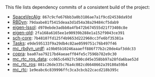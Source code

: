 This file lists dependency commits of a consistent build of the project:

* [SpaceVecAlg](https://github.com/jrl-umi3218/SpaceVecAlg): ``867c9cfe676bb3a0b3186ae7a1f9cd24538da93d``
* [RBDyn](https://github.com/jrl-umi3218/RBDyn/): ``79daabe81f5415deaa3d1d54a38a29484cf5dab9``
* [eigen-lssol](https://gite.lirmm.fr/multi-contact/eigen-lssol): ``d970ebde3adbb0a4fb472b674555d21f73408c8e``
* [eigen-qld](https://github.com/jrl-umi3218/eigen-qld): ``2fa168a6165ee1e90939b288e1a152f9043ce391``
* [sch-core](https://github.com/jrl-umi3218/sch-core): ``7b48107fd125f4b9653d222960cc3fe6bf35381a``
* [Tasks](https://github.com/jrl-umi3218/Tasks/): ``e9de595133f9a29db4c02ae0599751c76b497f46``
* [mc\_rbdyn\_urdf](https://github.com/jrl-umi3218/mc_rbdyn_urdf): ``a19b05b10246aaaeff886f77b2c20de4af3ddc33``
* [copra](https://github.com/vsamy/copra): ``baa07aa79217bd4aeaeff04fe5c7596b782e9c30``
* [mc\_rtc\_ros\_data](https://gite.lirmm.fr/multi-contact/mc_rtc_ros_data): ``cc065c64927c500cd45e358bb97a28fda6bae52d``
* [mc\_rtc\_ros](https://gite.lirmm.fr/multi-contact/mc_rtc_ros): ``881c26de335c76a4c082cd6648662a39180a59b4``
* [mc\_rtc](https://gite.lirmm.fr/multi-contact/mc_rtc): ``1e9eabc6c839996ffc3ca3cbcb22cacd218b395c``

